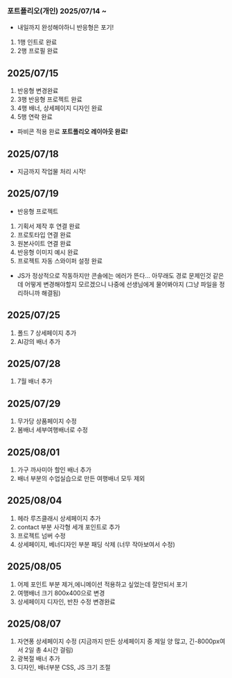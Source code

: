 ### 포트폴리오(개인) 2025/07/14 ~
* 내일까지 완성해야하니 반응형은 포기!
1. 1행 인트로 완료
2. 2행 프로필 완료
## 2025/07/15
1. 반응형 변경완료
2. 3행 반응형 프로젝트 완료
3. 4행 배너, 상세페이지 디자인 완료
4. 5행 연락 완료
* 파비콘 적용 완료
**포트폴리오 레이아웃 완료!**
## 2025/07/18
* 지금까지 작업물 처리 시작!
## 2025/07/19
* 반응형 프로젝트
1. 기획서 제작 후 연결 완료
2. 프로토타입 연결 완료
3. 원본사이트 연결 완료
4. 반응형 이미지 예시 완료
5. 프로젝트 자동 스와이퍼 설정 완료
* JS가 정상적으로 작동하지만 콘솔에는 에러가 뜬다... 아무래도 경로 문제인것 같은데 어떻게 변경해야할지 모르겠으니 나중에 선생님에게 물어봐야지 (그냥 파일을 정리하니까 해결됨)
## 2025/07/25
1. 폴드 7 상세페이지 추가
2. AI강의 배너 추가
## 2025/07/28
1. 7월 배너 추가
## 2025/07/29
1. 무가당 상품페이지 수정
2. 봄배너 세부여행배너로 수정
## 2025/08/01
1. 가구 까사미아 할인 배너 추가
2. 배너 부분의 수업실습으로 만든 여행배너 모두 제외
## 2025/08/04
1. 헤라 루즈클래시 상세페이지 추가
2. contact 부분 사각형 세개 포인트로 추가
3. 프로젝트 넘버 수정
4. 상세페이지, 베너디자인 부분 패딩 삭제 (너무 작아보여서 수정)
## 2025/08/05
1. 어제 포인트 부분 제거,에니메이션 적용하고 싶었는데 잘안되서 포기
2. 여행배너 크기 800x400으로 변경
3. 상세페이지 디자인, 반찬 수정 변경완료
## 2025/08/07
1. 자연퐁 상세페이지 수정 (지금까지 만든 상세페이지 중 제일 양 많고, 긴-8000px여서 2일 총 4시간 걸림)
2. 광복절 배너 추가 
3. 디자인, 배너부분 CSS, JS 크기 조절
